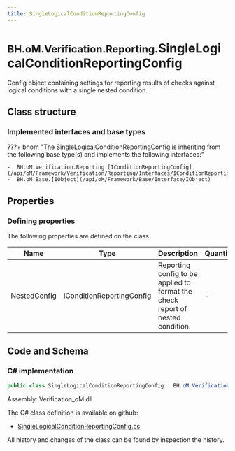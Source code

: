 ```yaml
---
title: SingleLogicalConditionReportingConfig
---
```


# <small>BH.oM.Verification.Reporting.</small>**SingleLogicalConditionReportingConfig**

Config object containing settings for reporting results of checks against logical conditions with a single nested condition.

## Class structure

### Implemented interfaces and base types

???+ bhom "The SingleLogicalConditionReportingConfig is inheriting from the following base type(s) and implements the following interfaces:"

    -  BH.oM.Verification.Reporting.[IConditionReportingConfig](/api/oM/Framework/Verification/Reporting/Interfaces/IConditionReportingConfig)
    -  BH.oM.Base.[IObject](/api/oM/Framework/Base/Interface/IObject)


## Properties



### Defining properties

The following properties are defined on the class

| Name             | Type             | Description      | Quantity         |
|------------------|------------------|------------------|------------------|
| NestedConfig | [IConditionReportingConfig](/api/oM/Framework/Verification/Reporting/Interfaces/IConditionReportingConfig) | Reporting config to be applied to format the check report of nested condition. | - |


## Code and Schema

### C# implementation

``` C# title="C#"
public class SingleLogicalConditionReportingConfig : BH.oM.Verification.Reporting.IConditionReportingConfig, BH.oM.Base.IObject
```

Assembly: Verification_oM.dll

The C# class definition is available on github:

- [SingleLogicalConditionReportingConfig.cs](https://github.com/BHoM/BHoM/blob/develop/Verification_oM/Reporting\SingleLogicalConditionReportingConfig.cs)

All history and changes of the class can be found by inspection the history.
